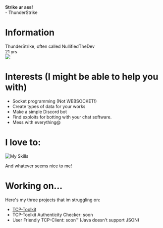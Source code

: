 **Strike ur ass!**<br>
\- ThunderStrike
# Information
ThunderStrike, often called NullifiedTheDev<br>
21 yrs<br>
![](https://github-readme-stats.vercel.app/api?username=0xSnowflakeXD&hide=prs&show_icons=true&theme=tokyonight&border_radius=10)
# Interests (I might be able to help you with)
- Socket programming (Not WEBSOCKET!)
- Create types of data for your works
- Make a simple Discord bot
- Find exploits for botting with your chat software.
- Mess with everything@
# I love to:
![My Skills](https://skillicons.dev/icons?i=js,html,css,nodejs,discordjs,vscode)

And whatever seems nice to me!
# Working on...
Here's my three projects that im struggling on:<br>
- [TCP-Toolkit](https://github.com/0xSnowflakeXD/tcp-toolkit)<br>
- TCP-Toolkit Authenticity Checker: soon<br>
- User Friendly TCP-Client: soon™️ (Java doesn't support JSON)
